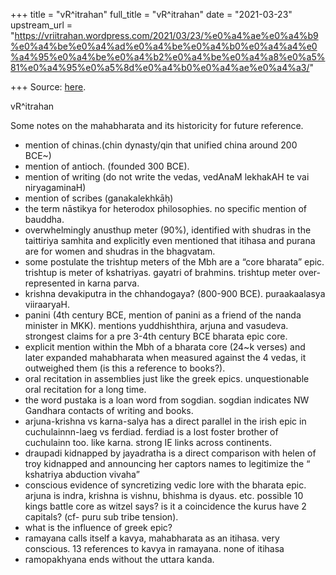 +++
title = "vR^itrahan"
full_title = "vR^itrahan"
date = "2021-03-23"
upstream_url = "https://vriitrahan.wordpress.com/2021/03/23/%e0%a4%ae%e0%a4%b9%e0%a4%be%e0%a4%ad%e0%a4%be%e0%a4%b0%e0%a4%a4%e0%a4%95%e0%a4%be%e0%a4%b2%e0%a4%be%e0%a4%a8%e0%a5%81%e0%a4%95%e0%a5%8d%e0%a4%b0%e0%a4%ae%e0%a4%a3/"

+++
Source: [here](https://vriitrahan.wordpress.com/2021/03/23/%e0%a4%ae%e0%a4%b9%e0%a4%be%e0%a4%ad%e0%a4%be%e0%a4%b0%e0%a4%a4%e0%a4%95%e0%a4%be%e0%a4%b2%e0%a4%be%e0%a4%a8%e0%a5%81%e0%a4%95%e0%a5%8d%e0%a4%b0%e0%a4%ae%e0%a4%a3/).

vR^itrahan

Some notes on the mahabharata and its historicity for future reference.

-   mention of chinas.(chin dynasty/qin that unified china around 200
    BCE\~)
-   mention of antioch. (founded 300 BCE).
-   mention of writing (do not write the vedas, vedAnaM lekhakAH te vai
    niryagaminaH)
-   mention of scribes (ganakalekhkāḥ)
-   the term nāstikya for heterodox philosophies. no specific mention of
    bauddha.
-   overwhelmingly anusthup meter (90%), identified with shudras in the
    taittiriya samhita and explicitly even mentioned that itihasa and
    purana are for women and shudras in the bhagvatam.
-   some postulate the trishtup meters of the Mbh are a “core bharata”
    epic. trishtup is meter of kshatriyas. gayatri of brahmins. trishtup
    meter over-represented in karna parva.
-   krishna devakiputra in the chhandogaya? (800-900 BCE). puraakaalasya
    viiraaryaH.
-   panini (4th century BCE, mention of panini as a friend of the nanda
    minister in MKK). mentions yuddhishthira, arjuna and vasudeva.
    strongest claims for a pre 3-4th century BCE bharata epic core.
-   explicit mention within the Mbh of a bharata core (24\~k verses) and
    later expanded mahabharata when measured against the 4 vedas, it
    outweighed them (is this a reference to books?).
-   oral recitation in assemblies just like the greek epics.
    unquestionable oral recitation for a long time.
-   the word pustaka is a loan word from sogdian. sogdian indicates NW
    Gandhara contacts of writing and books.
-   arjuna-krishna vs karna-salya has a direct parallel in the irish
    epic in cuchulainnn-laeg vs ferdiad. ferdiad is a lost foster
    brother of cuchulainn too. like karna. strong IE links across
    continents.
-   draupadi kidnapped by jayadratha is a direct comparison with helen
    of troy kidnapped and announcing her captors names to legitimize the
    “ kshatriya abduction vivaha”
-   conscious evidence of syncretizing vedic lore with the bharata epic.
    arjuna is indra, krishna is vishnu, bhishma is dyaus. etc. possible
    10 kings battle core as witzel says? is it a coincidence the kurus
    have 2 capitals? (cf- puru sub tribe tension).
-   what is the influence of greek epic?
-   ramayana calls itself a kavya, mahabharata as an itihasa. very
    conscious. 13 references to kavya in ramayana. none of itihasa
-   ramopakhyana ends without the uttara kanda.

